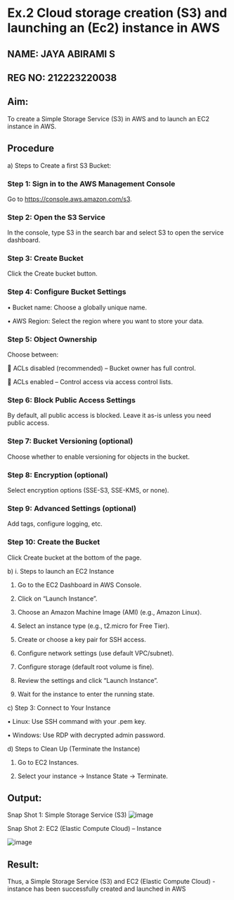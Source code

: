  # Ex.2 Cloud storage creation (S3) and launching an (Ec2) instance in AWS
 ## NAME: JAYA ABIRAMI S
 ## REG NO: 212223220038
## Aim:
To create a Simple Storage Service (S3) in AWS and to launch an EC2 instance in AWS. 
## Procedure
a)	Steps to Create a first S3 Bucket:
### Step 1: Sign in to the AWS Management Console
Go to https://console.aws.amazon.com/s3.
### Step 2: Open the S3 Service
In the console, type S3 in the search bar and select S3 to open the service dashboard.
### Step 3: Create Bucket
Click the Create bucket button.
### Step 4: Configure Bucket Settings
•	Bucket name: Choose a globally unique name.

•	AWS Region: Select the region where you want to store your data.
### Step 5: Object Ownership
Choose between:

	ACLs disabled (recommended) – Bucket owner has full control.

	ACLs enabled – Control access via access control lists.
### Step 6: Block Public Access Settings
By default, all public access is blocked. Leave it as-is unless you need public access.
### Step 7: Bucket Versioning (optional)
Choose whether to enable versioning for objects in the bucket.
### Step 8: Encryption (optional)
Select encryption options (SSE-S3, SSE-KMS, or none).
### Step 9: Advanced Settings (optional)
Add tags, configure logging, etc.
### Step 10: Create the Bucket
Click Create bucket at the bottom of the page.

b)	i. Steps to launch an EC2 Instance

1.	Go to the EC2 Dashboard in AWS Console.

2.	Click on “Launch Instance”.

3.	Choose an Amazon Machine Image (AMI) (e.g., Amazon Linux).

4.	Select an instance type (e.g., t2.micro for Free Tier).

5.	Create or choose a key pair for SSH access.

6.	Configure network settings (use default VPC/subnet).

7.	Configure storage (default root volume is fine).

8.	Review the settings and click “Launch Instance”.

9.	Wait for the instance to enter the running state.

c)	Step 3: Connect to Your Instance

•	Linux: Use SSH command with your .pem key.

•	Windows: Use RDP with decrypted admin password.

d)	Steps to Clean Up (Terminate the Instance)

1.	Go to EC2 Instances.

2.	Select your instance → Instance State → Terminate.


## Output:
 

Snap Shot 1: Simple Storage Service (S3)
 ![image](https://github.com/user-attachments/assets/95e84c63-3077-4c38-a4df-47c6790b8025)


Snap Shot 2:  EC2 (Elastic Compute Cloud) – Instance

![image](https://github.com/user-attachments/assets/2068e8c5-d250-4e73-be69-000b5c2177e9)


## Result:
Thus, a Simple Storage Service (S3) and EC2 (Elastic Compute Cloud) - instance has been successfully created and launched in AWS
 
